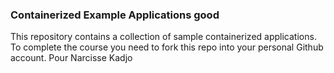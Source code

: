 ### Containerized Example Applications good

This repository contains a collection of sample containerized applications.  To complete the course you need to fork this repo into your personal Github account. Pour Narcisse  Kadjo
